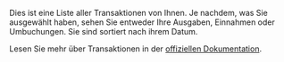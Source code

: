 Dies ist eine Liste aller Transaktionen von Ihnen. Je nachdem, was Sie ausgewählt haben, sehen Sie entweder Ihre Ausgaben, Einnahmen oder Umbuchungen. Sie sind sortiert nach ihrem Datum.

Lesen Sie mehr über Transaktionen in der [offiziellen Dokumentation](https://docs.firefly-iii.org/concepts/transactions).